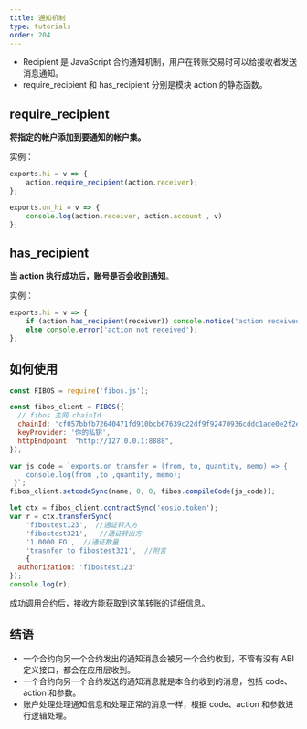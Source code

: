```yaml
---
title: 通知机制
type: tutorials
order: 204
---
```


* Recipient 是 JavaScript 合约通知机制，用户在转账交易时可以给接收者发送消息通知。
* require_recipient 和 has_recipient 分别是模块 action 的静态函数。

## require_recipient

**将指定的帐户添加到要通知的帐户集。**

实例：

```javascript
exports.hi = v => {
    action.require_recipient(action.receiver);
};

exports.on_hi = v => {
    console.log(action.receiver, action.account , v)
};
```

## has_recipient

**当 action 执行成功后，账号是否会收到通知**。

实例：

```javascript
exports.hi = v => {
    if (action.has_recipient(receiver)) console.notice('action received')
    else console.error('action not received');
};
```

## 如何使用

```javascript
const FIBOS = require('fibos.js');

const fibos_client = FIBOS({
  // fibos 主网 chainId
  chainId: 'cf057bbfb72640471fd910bcb67639c22df9f92470936cddc1ade0e2f2e7dc4f',
  keyProvider: '你的私钥',
  httpEndpoint: "http://127.0.0.1:8888",
});

var js_code = `exports.on_transfer = (from, to, quantity, memo) => {
	console.log(from ,to ,quantity, memo);
 }`;
fibos_client.setcodeSync(name, 0, 0, fibos.compileCode(js_code));

let ctx = fibos_client.contractSync('eosio.token');
var r = ctx.transferSync(
    'fibostest123',  //通证转入方
    'fibostest321',   //通证转出方
    '1.0000 FO',  //通证数量
    'trasnfer to fibostest321',  //附言
    {
  authorization: 'fibostest123'
});
console.log(r);
```

成功调用合约后，接收方能获取到这笔转账的详细信息。



## 结语

* 一个合约向另一个合约发出的通知消息会被另一个合约收到，不管有没有 ABI 定义接口，都会在应用层收到。
* 一个合约向另一个合约发送的通知消息就是本合约收到的消息，包括 code、action 和参数。
* 账户处理处理通知信息和处理正常的消息一样，根据 code、action 和参数进行逻辑处理。